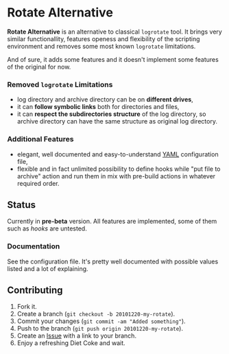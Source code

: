 Rotate Alternative
==================

**Rotate Alternative** is an alternative to classical `logrotate` tool. 
It brings very similar functionallity, features openess and flexibility 
of the scripting environment and removes some most known `logrotate` 
limitations.

And of sure, it adds some features and it doesn't implement some
features of the original for now.

### Removed `logrotate` Limitations

* log directory and archive directory can be on **different drives**,
* it can **follow symbolic links** both for directories and files,
* it can **respect the subdirectories structure** of the log directory,
  so archive directory can have the same structure as original log 
  directory.
  
### Additional Features

* elegant, well documented and easy-to-understand [YAML][2] configuration 
  file,
* flexible and in fact unlimited possibility to define hooks while 
  "put file to archive" action and run them in mix with pre-build 
  actions in whatever required order.

Status
------
Currently in **pre-beta** version. All features are implemented, some 
of them such as *hooks* are untested.

### Documentation

See the configuration file. It's pretty well documented with possible values
listed and a lot of explaining.


Contributing
------------

1. Fork it.
2. Create a branch (`git checkout -b 20101220-my-rotate`).
3. Commit your changes (`git commit -am "Added something"`).
4. Push to the branch (`git push origin 20101220-my-rotate`).
5. Create an [Issue][1] with a link to your branch.
6. Enjoy a refreshing Diet Coke and wait.

[1]: http://github.com/martinkozak/rotate-alternative/issues
[2]: http://www.yaml.org/
